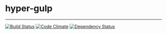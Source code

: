 # hyper-gulp

---

[![Build Status](http://img.shields.io/travis/Hypermediaisobar/hyper-gulp.svg?style=flat)](https://travis-ci.org/Hypermediaisobar/hyper-gulp)
[![Code Climate](http://img.shields.io/codeclimate/github/Hypermediaisobar/hyper-gulp.svg?style=flat)](https://codeclimate.com/github/Hypermediaisobar/hyper-gulp)
[![Dependency Status](http://img.shields.io/david/Hypermediaisobar/hyper-gulp.svg?style=flat)](https://david-dm.org/Hypermediaisobar/hyper-gulp)
